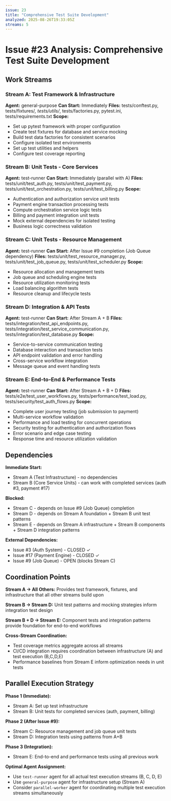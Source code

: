 ```yaml
---
issue: 23
title: "Comprehensive Test Suite Development"
analyzed: 2025-08-26T19:33:05Z
streams: 5
---
```


# Issue #23 Analysis: Comprehensive Test Suite Development

## Work Streams

### Stream A: Test Framework & Infrastructure
**Agent:** general-purpose
**Can Start:** Immediately
**Files:** tests/conftest.py, tests/fixtures/*, tests/utils/*, tests/factories.py, pytest.ini, tests/requirements.txt
**Scope:**
- Set up pytest framework with proper configuration
- Create test fixtures for database and service mocking
- Build test data factories for consistent scenarios
- Configure isolated test environments
- Set up test utilities and helpers
- Configure test coverage reporting

### Stream B: Unit Tests - Core Services
**Agent:** test-runner
**Can Start:** Immediately (parallel with A)
**Files:** tests/unit/test_auth.py, tests/unit/test_payment.py, tests/unit/test_orchestration.py, tests/unit/test_billing.py
**Scope:**
- Authentication and authorization service unit tests
- Payment engine transaction processing tests
- Compute orchestration service logic tests
- Billing and payment integration unit tests
- Mock external dependencies for isolated testing
- Business logic correctness validation

### Stream C: Unit Tests - Resource Management
**Agent:** test-runner
**Can Start:** After Issue #9 completion (Job Queue dependency)
**Files:** tests/unit/test_resource_manager.py, tests/unit/test_job_queue.py, tests/unit/test_scheduler.py
**Scope:**
- Resource allocation and management tests
- Job queue and scheduling engine tests
- Resource utilization monitoring tests
- Load balancing algorithm tests
- Resource cleanup and lifecycle tests

### Stream D: Integration & API Tests
**Agent:** test-runner
**Can Start:** After Stream A + B
**Files:** tests/integration/test_api_endpoints.py, tests/integration/test_service_communication.py, tests/integration/test_database.py
**Scope:**
- Service-to-service communication testing
- Database interaction and transaction tests
- API endpoint validation and error handling
- Cross-service workflow integration
- Message queue and event handling tests

### Stream E: End-to-End & Performance Tests
**Agent:** test-runner
**Can Start:** After Stream A + B + D
**Files:** tests/e2e/test_user_workflows.py, tests/performance/test_load.py, tests/security/test_auth_flows.py
**Scope:**
- Complete user journey testing (job submission to payment)
- Multi-service workflow validation
- Performance and load testing for concurrent operations
- Security testing for authentication and authorization flows
- Error scenario and edge case testing
- Response time and resource utilization validation

## Dependencies

**Immediate Start:**
- Stream A (Test Infrastructure) - no dependencies
- Stream B (Core Service Units) - can work with completed services (auth #3, payment #17)

**Blocked:**
- Stream C - depends on Issue #9 (Job Queue) completion
- Stream D - depends on Stream A foundation + Stream B unit test patterns
- Stream E - depends on Stream A infrastructure + Stream B components + Stream D integration patterns

**External Dependencies:**
- Issue #3 (Auth System) - CLOSED ✓
- Issue #17 (Payment Engine) - CLOSED ✓  
- Issue #9 (Job Queue) - OPEN (blocks Stream C)

## Coordination Points

**Stream A → All Others:** Provides test framework, fixtures, and infrastructure that all other streams build upon

**Stream B → Stream D:** Unit test patterns and mocking strategies inform integration test design

**Stream B + D → Stream E:** Component tests and integration patterns provide foundation for end-to-end workflows

**Cross-Stream Coordination:**
- Test coverage metrics aggregate across all streams
- CI/CD integration requires coordination between infrastructure (A) and test execution (B,C,D,E)
- Performance baselines from Stream E inform optimization needs in unit tests

## Parallel Execution Strategy

**Phase 1 (Immediate):**
- Stream A: Set up test infrastructure
- Stream B: Unit tests for completed services (auth, payment, billing)

**Phase 2 (After Issue #9):**
- Stream C: Resource management and job queue unit tests
- Stream D: Integration tests using patterns from A+B

**Phase 3 (Integration):**
- Stream E: End-to-end and performance tests using all previous work

**Optimal Agent Assignment:**
- Use `test-runner` agent for all actual test execution streams (B, C, D, E)
- Use `general-purpose` agent for infrastructure setup (Stream A) 
- Consider `parallel-worker` agent for coordinating multiple test execution streams simultaneously